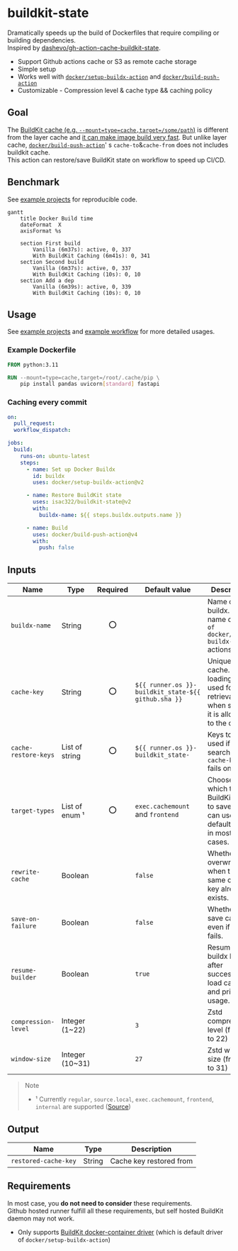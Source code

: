 # buildkit-state

Dramatically speeds up the build of Dockerfiles that require compiling or building dependencies.  
Inspired by [dashevo/gh-action-cache-buildkit-state](https://github.com/dashevo/gh-action-cache-buildkit-state).

- Support Github actions cache or S3 as remote cache storage
- Simple setup
- Works well with [`docker/setup-buildx-action`](https://github.com/docker/setup-buildx-action)
  and [`docker/build-push-action`](https://github.com/docker/build-push-action)
- Customizable - Compression level & cache type && caching policy

## Goal

The [BuildKit cache (e.g. `--mount=type=cache,target=/some/path`)](https://docs.docker.com/engine/reference/builder/#run---mounttypecache)
is different from the layer cache
and [it can make image build very fast](https://vsupalov.com/buildkit-cache-mount-dockerfile/).
But unlike layer cache, [`docker/build-push-action`](https://github.com/docker/build-push-action)'
s `cache-to`&`cache-from` does not includes buildkit cache.  
This action can restore/save BuildKit state on workflow to speed up CI/CD.

## Benchmark

See [example projects](example) for reproducible code.

```mermaid
gantt
    title Docker Build time
    dateFormat  X
    axisFormat %s

    section First build
        Vanilla (6m37s): active, 0, 337
        With BuildKit Caching (6m41s): 0, 341
    section Second build
        Vanilla (6m37s): active, 0, 337
        With BuildKit Caching (10s): 0, 10
    section Add a dep
        Vanilla (6m39s): active, 0, 339
        With BuildKit Caching (10s): 0, 10
```

## Usage

See [example projects](example) and [example workflow](.github/workflows/benchmark.yaml) for more detailed usages.

### Example Dockerfile

```dockerfile
FROM python:3.11

RUN --mount=type=cache,target=/root/.cache/pip \
    pip install pandas uvicorn[standard] fastapi
```

### Caching every commit

```yaml
on:
  pull_request:
  workflow_dispatch:

jobs:
  build:
    runs-on: ubuntu-latest
    steps:
      - name: Set up Docker Buildx
        id: buildx
        uses: docker/setup-buildx-action@v2

      - name: Restore BuildKit state
        uses: isac322/buildkit-state@v2
        with:
          buildx-name: ${{ steps.buildx.outputs.name }}

      - name: Build
        uses: docker/build-push-action@v4
        with:
          push: false
```

## Inputs

| Name                 | Type            | Required | Default value                                       | Description                                                                                                |
|----------------------|-----------------|:--------:|-----------------------------------------------------|------------------------------------------------------------------------------------------------------------|
| `buildx-name`        | String          |    ⭕     |                                                     | Name of buildx. Fill name output `of docker/setup-buildx-action` actions.                                  |
| `cache-key`          | String          |    ⭕     | `${{ runner.os }}-buildkit_state-${{ github.sha }}` | Unique id of cache. When loading, it is used for retrieval, and when saving, it is allocated to the cache. |
| `cache-restore-keys` | List of string  |    ⭕     | `${{ runner.os }}-buildkit_state-`                  | Keys to be used if the search with `cache-key` fails on load.                                              |
| `target-types`       | List of enum ¹  |    ⭕     | `exec.cachemount` and `frontend`                    | Choose which type of BuildKit state to save. You can use the default value in most cases.                  |
| `rewrite-cache`      | Boolean         |          | `false`                                             | Whether to overwrite when the same cache key already exists.                                               |
| `save-on-failure`    | Boolean         |          | `false`                                             | Whether to save cache even if job fails.                                                                   |
| `resume-builder`     | Boolean         |          | `true`                                              | Resume buildx builder after successfully load cache and print disk usage.                                  |
| `compression-level`  | Integer (1~22)  |          | `3`                                                 | Zstd compression level (from 1 to 22)                                                                      |
| `window-size`        | Integer (10~31) |          | `27`                                                | Zstd window size (from 10 to 31)                                                                           |

> Note
> - ¹ Currently `regular`, `source.local`, `exec.cachemount`, `frontend`, `internal` are
    supported ([Source](https://pkg.go.dev/github.com/moby/buildkit/client#UsageRecordType))

## Output

| Name                 | Type   | Description             |
|----------------------|--------|-------------------------|
| `restored-cache-key` | String | Cache key restored from |

## Requirements

In most case, you **do not need to consider** these requirements.  
Github hosted runner fulfill all these requirements,
but self hosted BuildKit daemon may not work.

- Only supports [BuildKit docker-container driver](https://docs.docker.com/build/drivers/) (which is default driver
  of `docker/setup-buildx-action`)